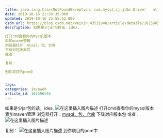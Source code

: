 ```yaml
---
title: java.lang.ClassNotFoundException: com.mysql.cj.jdbc.Driver 	at java.net.URLClassLoader.findClass(URL
date: 2019-10-16 22:50:35.000
updated: 2019-10-16 22:55:52.000
csdn_url: https://blog.csdn.net/weixin_43531940/article/details/102596546
description: 如果是少jar包的话，idea,

打开cmd查看你的mysql版本
添加maven管理
浏览器打开：mysql，包，仓库
下载对应版本包
或者：

复制：

到你项目的pom中


tags: 
categories: javaweb
article_id: 102596546
---
```

﻿如果是少jar包的话，idea,
![在这里插入图片描述](http://img.yayi.site/csdn/20191016224859650.png-watermaskStyle)
打开cmd查看你的mysql版本
添加maven管理
浏览器打开：[mysql，包，仓库](http://mvnrepository.com/artifact/mysql/mysql-connector-java)
下载对应版本包
或者：
![在这里插入图片描述](http://img.yayi.site/csdn/20191016225234465.png-watermaskStyle)

复制：
![在这里插入图片描述](http://img.yayi.site/csdn/20191016225525196.png-watermaskStyle)
到你项目的pom中

